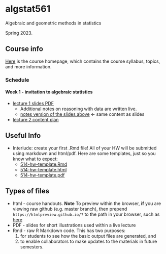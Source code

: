 # algstat561

Algebraic and geometric methods in statistics 

Spring 2023. 



## Course info
[Here](https://www.sonjapetrovicstats.com/teaching/561sp23) is the course homepage, which contains the course syllabus, topics, and more information. 



### Schedule 

#### Week 1 - invitation to algebraic statistics 

* [lecture 1 slides PDF](lecture1.pdf)
    * Additional notes on reasoning with data are written live. 
    * [notes version of the slides above](https://htmlpreview.github.io/?https://github.com/Sondzus/algstat561/blob/main/lecture1handout.html) $\leftarrow$ same content as slides
 * [lecture 2 content plan](https://htmlpreview.github.io/?https://github.com/Sondzus/algstat561/blob/main/lecture2.html)
    
    
 ## Useful Info 
    
* Interlude: create your first .Rmd file!   All of your HW will be submitted using markdown and html/pdf. Here are some templates, just so you know what to expect:
    * [514-hw-template.Rmd](https://github.com/Sondzus/StatsAnalytics/blob/master/514-hw-template.Rmd)
    * [514-hw-template.html](https://htmlpreview.github.io/?https://github.com/Sondzus/StatsAnalytics/blob/master/514-hw-template.html)
    * [514-hw-template.pdf](https://github.com/Sondzus/StatsAnalytics/blob/master/514-hw-template.pdf)



## Types of files

* html - course handouts. **Note** To preview within the browser, **if** you are viewing raw github (e.g. master branch), then  prepend `https://htmlpreview.github.io/?` to the path in your browser, such as [here](https://htmlpreview.github.io/?https://github.com/Sondzus/StatsAnalytics/blob/master/514-1.1-handout-DescriptiveStatistics.html) 
* PDF - slides for short illustrations used within a live lecture
* Rmd - raw R Markdown code. This has two purposes: 
	1) for students to see how the basic output files are generated, and 
	2) to enable collaborators to make updates to the materials in future semesters. 


